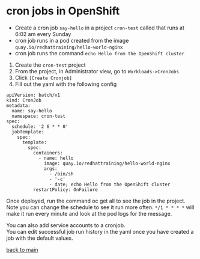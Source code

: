 # cron jobs in OpenShift

- Create a cron job `say-hello` in a project `cron-test` called that runs at 6:02 am every Sunday
- cron job runs in a pod created from the image `quay.io/redhattraining/hello-world-nginx`
- cron job runs the command `echo Hello from the OpenShift cluster`
  
1. Create the `cron-test` project  
2. From the project, in Administrator view, go to `Workloads->CronJobs`
3. Click `[Create Cronjob]`
4. Fill out the yaml with the following config
```
apiVersion: batch/v1
kind: CronJob
metadata:
  name: say-hello
  namespace: cron-test
spec:
  schedule: '2 6 * * 0'
  jobTemplate:
    spec:
      template:
        spec:
          containers:
            - name: hello
              image: quay.io/redhattraining/hello-world-nginx
              args:
                - /bin/sh
                - '-c'
                - date; echo Hello from the OpenShift cluster
          restartPolicy: OnFailure

```
Once deployed, run the command oc get all to see the job in the project. Note you can change the schedule to see it run more often. `*/1 * * * *` will make it run every minute and look at the pod logs for the message.

You can also add service accounts to a cronjob.  
You can edit successful job run history in the yaml once you have created a job with the default values.



  [back to main](../README.md) 
